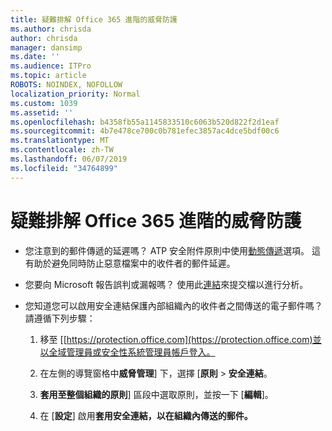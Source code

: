 ```yaml
---
title: 疑難排解 Office 365 進階的威脅防護
ms.author: chrisda
author: chrisda
manager: dansimp
ms.date: ''
ms.audience: ITPro
ms.topic: article
ROBOTS: NOINDEX, NOFOLLOW
localization_priority: Normal
ms.custom: 1039
ms.assetid: ''
ms.openlocfilehash: b4358fb55a1145833510c6063b520d822f2d1eaf
ms.sourcegitcommit: 4b7e478ce700c0b781efec3857ac4dce5bdf00c6
ms.translationtype: MT
ms.contentlocale: zh-TW
ms.lasthandoff: 06/07/2019
ms.locfileid: "34764899"
---
```

# <a name="troubleshooting-office-365-advanced-threat-protection"></a>疑難排解 Office 365 進階的威脅防護

- 您注意到的郵件傳遞的延遲嗎？ ATP 安全附件原則中使用[動態傳遞](https://docs.microsoft.com/office365/securitycompliance/dynamic-delivery-and-previewing)選項。 這有助於避免同時防止惡意檔案中的收件者的郵件延遲。

- 您要向 Microsoft 報告誤判或漏報嗎？ 使用此[連結](https://www.microsoft.com/wdsi/filesubmission/)來提交檔以進行分析。

- 您知道您可以啟用安全連結保護內部組織內的收件者之間傳送的電子郵件嗎？ 請遵循下列步驟：

  1. 移至 [[https://protection.office.com](https://protection.office.com)並以全域管理員或安全性系統管理員帳戶登入。

  2. 在左側的導覽窗格中**威脅管理**] 下，選擇 [**原則** \> **安全連結**。

  3. **套用至整個組織的原則**] 區段中選取原則，並按一下 [**編輯**]。

  4. 在 [**設定**] 啟用**套用安全連結，以在組織內傳送的郵件。**
